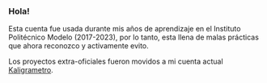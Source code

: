 ### Hola!

Esta cuenta fue usada durante mis años de aprendizaje en el Instituto Politécnico Modelo (2017-2023), por lo tanto, esta llena de malas prácticas que ahora reconozco y activamente evito.

Los proyectos extra-oficiales fueron movidos a mi cuenta actual [Kaligrametro](https://github.com/Kaligrametro).
